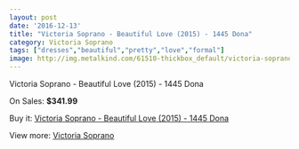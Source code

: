 ```yaml
---
layout: post
date: '2016-12-13'
title: "Victoria Soprano - Beautiful Love (2015) - 1445 Dona"
category: Victoria Soprano
tags: ["dresses","beautiful","pretty","love","formal"]
image: http://img.metalkind.com/61510-thickbox_default/victoria-soprano-beautiful-love-2015-1445-dona.jpg
---
```

Victoria Soprano - Beautiful Love (2015) - 1445 Dona

On Sales: **$341.99**
<a href="https://www.metalkind.com/en/victoria-soprano/16201-victoria-soprano-beautiful-love-2015-1445-dona.html"><amp-img layout="responsive" width="600" height="600" src="//img.metalkind.com/61510-thickbox_default/victoria-soprano-beautiful-love-2015-1445-dona.jpg" alt="Victoria Soprano - Beautiful Love (2015) - 1445 Dona 0" /></a>
<a href="https://www.metalkind.com/en/victoria-soprano/16201-victoria-soprano-beautiful-love-2015-1445-dona.html"><amp-img layout="responsive" width="600" height="600" src="//img.metalkind.com/61512-thickbox_default/victoria-soprano-beautiful-love-2015-1445-dona.jpg" alt="Victoria Soprano - Beautiful Love (2015) - 1445 Dona 1" /></a>
<a href="https://www.metalkind.com/en/victoria-soprano/16201-victoria-soprano-beautiful-love-2015-1445-dona.html"><amp-img layout="responsive" width="600" height="600" src="//img.metalkind.com/61515-thickbox_default/victoria-soprano-beautiful-love-2015-1445-dona.jpg" alt="Victoria Soprano - Beautiful Love (2015) - 1445 Dona 2" /></a>

Buy it: [Victoria Soprano - Beautiful Love (2015) - 1445 Dona](https://www.metalkind.com/en/victoria-soprano/16201-victoria-soprano-beautiful-love-2015-1445-dona.html "Victoria Soprano - Beautiful Love (2015) - 1445 Dona")

View more: [Victoria Soprano](https://www.metalkind.com/en/198-victoria-soprano "Victoria Soprano")